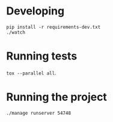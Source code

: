 # Developing

```shell
pip install -r requirements-dev.txt
./watch
```

# Running tests

`tox --parallel all`.

# Running the project

```shell
./manage runserver 54748
```
